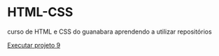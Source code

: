 # HTML-CSS
 curso de HTML e CSS do guanabara
aprendendo a utilizar repositórios

<a href="https://railtondantas.github.io/HTML-CSS/Projetos/proj.009/index.html" target="_blank">Executar projeto 9</a>